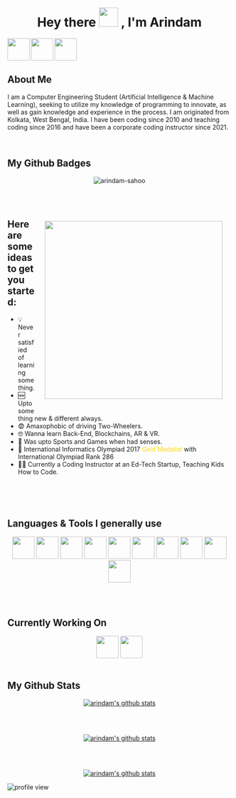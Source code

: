 
<h1 align="center"> Hey there <img src="https://github.com/TheDudeThatCode/TheDudeThatCode/raw/master/Assets/Hi.gif" width="43" style="max-width: 100%;"> , I'm Arindam </h1>

<a href="https://www.linkedin.com/in/arindam-sahoo/">
  <img align="left" width="50px" src="https://upload.wikimedia.org/wikipedia/commons/thumb/c/ca/LinkedIn_logo_initials.png/640px-LinkedIn_logo_initials.png">
</a>

<a href="https://www.instagram.com/this_is_arin02/">
  <img align="left" width="50px" src="https://upload.wikimedia.org/wikipedia/commons/thumb/a/a5/Instagram_icon.png/2048px-Instagram_icon.png"/>
</a>

<a href="https://t.me/this_is_arin02">
  <img align="left" width="50px" src="https://icons-for-free.com/download-icon-media+social+telegram+icon-1320193121598222952_512.png"  />
</a>

<br><br><br>

## About Me
<p>I am a Computer Engineering Student (Artificial Intelligence & Machine Learning), seeking to utilize my knowledge of programming to innovate, as well as gain knowledge and experience in the process. I am originated from Kolkata, West Bengal, India. I have been coding since 2010 and teaching coding since 2016 and have been a corporate coding instructor since 2021.</p>
</br>



## My Github Badges
<p align="center"><img src="https://github-profile-trophy.vercel.app/?username=arindam-sahoo" alt="arindam-sahoo" /></p>
<br><br>

<p align="center"><img align="right" src="https://media0.giphy.com/media/qgQUggAC3Pfv687qPC/giphy.gif" style="padding:20px;" width=400></p>

## Here are some ideas to get you started:

- 💡 Never satisfied of learning something.
- 🆕 Upto something new & different always.
- 😨 Amaxophobic of driving Two-Wheelers.
- 🤓 Wanna learn Back-End, Blockchains, AR & VR.
- 🏏 Was upto Sports and Games when had senses.
- 🥇 International Informatics Olympiad 2017 <span style="color:gold;">Gold Medalist</span> with International Olympiad Rank 286
- 👨‍🏫 Currently a Coding Instructor at an Ed-Tech Startup, Teaching Kids How to Code.

<br><br><br>

## Languages & Tools I generally use

<p align="center">
<img src = "https://www.vectorlogo.zone/logos/python/python-icon.svg" width="50" height="50">
<img src = "https://upload.wikimedia.org/wikipedia/commons/thumb/6/61/HTML5_logo_and_wordmark.svg/640px-HTML5_logo_and_wordmark.svg.png" height="50">
<img src = "https://upload.wikimedia.org/wikipedia/commons/thumb/d/d5/CSS3_logo_and_wordmark.svg/1452px-CSS3_logo_and_wordmark.svg.png" height="50">
<img src = "https://www.vectorlogo.zone/logos/java/java-icon.svg" height="50">
<img src = "https://upload.wikimedia.org/wikipedia/commons/thumb/a/a7/React-icon.svg/2300px-React-icon.svg.png" height="50">
<img src = "https://upload.vectorlogo.zone/logos/visualstudio_code/images/0aea25bb-27bb-427f-8d65-f999bf0cba67.svg" height="50">
<img src = "https://www.vectorlogo.zone/logos/github/github-icon.svg" height="50">
<img src = "https://git-scm.com/images/logos/downloads/Git-Icon-1788C.png" height="50">
<img src = "https://upload.wikimedia.org/wikipedia/commons/thumb/b/b2/Bootstrap_logo.svg/2560px-Bootstrap_logo.svg.png" height="50">
<img src="https://upload.wikimedia.org/wikipedia/commons/thumb/8/87/Arduino_Logo.svg/2560px-Arduino_Logo.svg.png" height="50">
</p>
<br/><br/>

## Currently Working On

<p align="center">
<img src = "https://upload.wikimedia.org/wikipedia/commons/thumb/0/05/Go_Logo_Blue.svg/1200px-Go_Logo_Blue.svg.png" height="50">
<img src = "https://static.djangoproject.com/img/logos/django-logo-positive.png" height="50" style="border-radius: 3px"
</p>
<br/><br/>

## My Github Stats
<p align="center">
<a href="https://github.com/arindam-sahoo">
 <img align="middle" src="https://github-readme-stats.vercel.app/api?username=arindam-sahoo&show_icons=true&theme=react&line_height=27" alt="arindam's github stats"/>
</a> </p>
</br>
</br>
<p align="center">
<a href="https://github.com/arindam-sahoo">
 <img align="middle" src="https://github-readme-streak-stats.herokuapp.com/?user=arindam-sahoo&theme=react" alt="arindam's github stats"/>
 </a></p>
</br>
</br>
<p align="center">
<a href="https://github.com/arindam-sahoo">
  <img align="middle" src="https://github-readme-stats.vercel.app/api/top-langs/?username=arindam-sahoo&theme=react&hide_langs_below=1&line_height=27" alt="arindam's github stats" />
</a> </p>

<!-- ![Arindam's GitHub Activity Graph](https://activity-graph.herokuapp.com/graph?username=arindam-sahoo&theme=react-dark) -->

<img src="https://gpvc.arturio.dev/arindam-sahoo" alt="profile view" />
